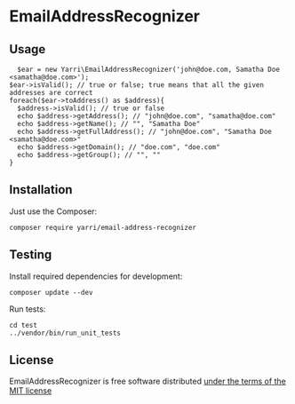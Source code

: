 EmailAddressRecognizer
======================

Usage
-----

	  $ear = new Yarri\EmailAddressRecognizer('john@doe.com, Samatha Doe <samatha@doe.com>');
    $ear->isValid(); // true or false; true means that all the given addresses are correct
    foreach($ear->toAddress() as $address){
      $address->isValid(); // true or false
      echo $address->getAddress(); // "john@doe.com", "samatha@doe.com"
      echo $address->getName(); // "", "Samatha Doe"
      echo $address->getFullAddress(); // "john@doe.com", "Samatha Doe <samatha@doe.com>"
      echo $address->getDomain(); // "doe.com", "doe.com"
      echo $address->getGroup(); // "", ""
    }

Installation
------------

Just use the Composer:

    composer require yarri/email-address-recognizer

Testing
-------

Install required dependencies for development:

    composer update --dev

Run tests:

    cd test
    ../vendor/bin/run_unit_tests

License
-------

EmailAddressRecognizer is free software distributed [under the terms of the MIT license](http://www.opensource.org/licenses/mit-license)

[//]: # ( vim: set ts=2 et: )
